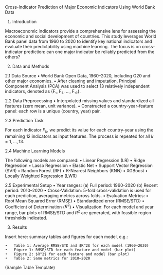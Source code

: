 Cross-Indicator Prediction of Major Economic Indicators Using World Bank Data

1. Introduction

Macroeconomic indicators provide a comprehensive lens for assessing the economic and social development of countries. This study leverages World Bank panel data from 1960 to 2020 to identify key national indicators and evaluate their predictability using machine learning. The focus is on cross-indicator prediction: can one major indicator be reliably predicted from the others?

2. Data and Methods

2.1 Data Source
	•	World Bank Open Data, 1960–2020, including G20 and other major economies.
	•	After cleaning and imputation, Principal Component Analysis (PCA) was used to select 13 relatively independent indicators, denoted as {F₁, F₂, …, F₁₃}.

2.2 Data Preprocessing
	•	Interpolated missing values and standardized all features (zero mean, unit variance).
	•	Constructed a country-year-feature panel: each row is a unique (country, year) pair.

2.3 Prediction Task

For each indicator $F_k$, we predict its value for each country-year using the remaining 12 indicators as input features. The process is repeated for all $k = 1, …, 13$.

2.4 Machine Learning Models

The following models are compared:
	•	Linear Regression (LR)
	•	Ridge Regression
	•	Lasso Regression
	•	Elastic Net
	•	Support Vector Regression (SVR)
	•	Random Forest (RF)
	•	K-Nearest Neighbors (KNN)
	•	XGBoost
	•	Locally Weighted Regression (LWR)

2.5 Experimental Setup
	•	Year ranges:
(a) Full period: 1960–2020
(b) Recent period: 2010–2020
	•	Cross-Validation:
5-fold cross-validation is used for each prediction, averaging metrics across folds.
	•	Evaluation Metrics:
	•	Root Mean Squared Error (RMSE)
	•	Standardized error (RMSE/STD)
	•	Coefficient of Determination ($R^2$)
	•	Visualization:
For each model and year range, bar plots of RMSE/STD and $R^2$ are generated, with feasible region thresholds indicated.

3. Results

Insert here: summary tables and figures for each model, e.g.:

	•	Table 1: Average RMSE/STD and $R^2$ for each model (1960–2020)
	•	Figure 1: RMSE/STD for each feature and model (bar plot)
	•	Figure 2: $R^2$ for each feature and model (bar plot)
	•	Table 2: Same metrics for 2010–2020

(Sample Table Template)